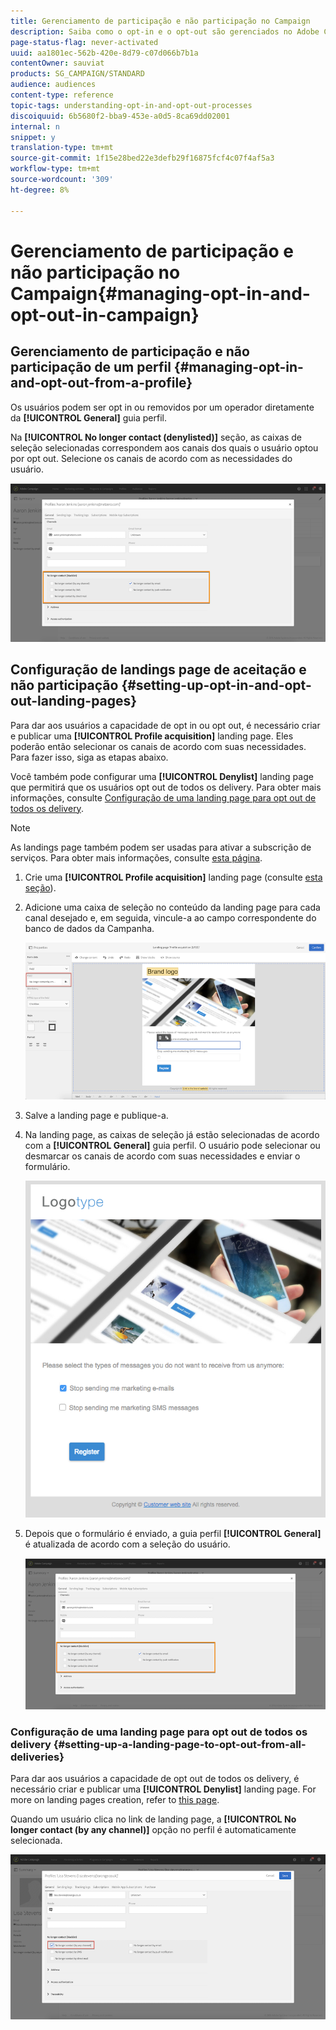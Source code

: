 ```yaml
---
title: Gerenciamento de participação e não participação no Campaign
description: Saiba como o opt-in e o opt-out são gerenciados no Adobe Campaign.
page-status-flag: never-activated
uuid: aa1801ec-562b-420e-8d79-c07d066b7b1a
contentOwner: sauviat
products: SG_CAMPAIGN/STANDARD
audience: audiences
content-type: reference
topic-tags: understanding-opt-in-and-opt-out-processes
discoiquuid: 6b5680f2-bba9-453e-a0d5-8ca69dd02001
internal: n
snippet: y
translation-type: tm+mt
source-git-commit: 1f15e28bed22e3defb29f16875fcf4c07f4af5a3
workflow-type: tm+mt
source-wordcount: '309'
ht-degree: 8%

---
```



# Gerenciamento de participação e não participação no Campaign{#managing-opt-in-and-opt-out-in-campaign}

## Gerenciamento de participação e não participação de um perfil {#managing-opt-in-and-opt-out-from-a-profile}

Os usuários podem ser opt in ou removidos por um operador diretamente da **[!UICONTROL General]** guia perfil.

Na **[!UICONTROL No longer contact (denylisted)]** seção, as caixas de seleção selecionadas correspondem aos canais dos quais o usuário optou por opt out. Selecione os canais de acordo com as necessidades do usuário.

![](assets/optin_landingpage_3.png)

## Configuração de landings page de aceitação e não participação {#setting-up-opt-in-and-opt-out-landing-pages}

Para dar aos usuários a capacidade de opt in ou opt out, é necessário criar e publicar uma **[!UICONTROL Profile acquisition]** landing page. Eles poderão então selecionar os canais de acordo com suas necessidades. Para fazer isso, siga as etapas abaixo.

Você também pode configurar uma **[!UICONTROL Denylist]** landing page que permitirá que os usuários opt out de todos os delivery. Para obter mais informações, consulte [Configuração de uma landing page para opt out de todos os delivery](#setting-up-a-landing-page-to-opt-out-from-all-deliveries).

>[!NOTE]
>
>As landings page também podem ser usadas para ativar a subscrição de serviços. Para obter mais informações, consulte [esta página](../../channels/using/configuring-landing-page.md#linking-a-landing-page-to-a-service).

1. Crie uma **[!UICONTROL Profile acquisition]** landing page (consulte [esta seção](../../channels/using/getting-started-with-landing-pages.md)).
1. Adicione uma caixa de seleção no conteúdo da landing page para cada canal desejado e, em seguida, vincule-a ao campo correspondente do banco de dados da Campanha.

   ![](assets/optin_landingpage_1.png)

1. Salve a landing page e publique-a.
1. Na landing page, as caixas de seleção já estão selecionadas de acordo com a **[!UICONTROL General]** guia perfil. O usuário pode selecionar ou desmarcar os canais de acordo com suas necessidades e enviar o formulário.

   ![](assets/optin_landingpage_2.png)

1. Depois que o formulário é enviado, a guia perfil **[!UICONTROL General]** é atualizada de acordo com a seleção do usuário.

   ![](assets/optin_landingpage_3.png)

### Configuração de uma landing page para opt out de todos os delivery {#setting-up-a-landing-page-to-opt-out-from-all-deliveries}

Para dar aos usuários a capacidade de opt out de todos os delivery, é necessário criar e publicar uma **[!UICONTROL Denylist]** landing page. For more on landing pages creation, refer to [this page](../../channels/using/getting-started-with-landing-pages.md).

Quando um usuário clica no link de landing page, a **[!UICONTROL No longer contact (by any channel)]** opção no perfil é automaticamente selecionada.

![](assets/blocklisting_allchannels.png)

